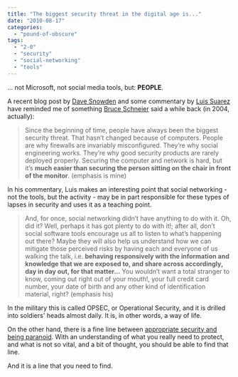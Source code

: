 ```yaml
---
title: "The biggest security threat in the digital age is..."
date: "2010-08-17"
categories: 
  - "pound-of-obscure"
tags: 
  - "2-0"
  - "security"
  - "social-networking"
  - "tools"
---
```


... not Microsoft, not social media tools, but: **PEOPLE**.

A recent blog post by [Dave Snowden](http://www.cognitive-edge.com/blogs/dave/2010/08/one_wonders.php) and some commentary by [Luis Suarez](http://www.elsua.net/2010/08/17/enterprise-2-0-perceived-risks-myth-or-reality/) have reminded me of something [Bruce Schneier](http://www.schneier.com) said a while back (in 2004, actually):

> Since the beginning of time, people have always been the biggest security threat. That hasn’t changed because of computers. People are why firewalls are invariably misconfigured. They’re why social engineering works. They’re why good security products are rarely deployed properly. Securing the computer and network is hard, but it’s **much easier than securing the person sitting on the chair in front of the monitor**. (emphasis is mine)

In his commentary, Luis makes an interesting point that social networking - not the tools, but the activity - may be in part responsible for these types of lapses in security and uses it as a teaching point.

> And, for once, social networking didn’t have anything to do with it. Oh, did it? Well, perhaps it has got plenty to do with it!; after all, don’t social software tools encourage us all to listen to what’s happening out there? Maybe they will also help us understand how we can mitigate those perceived risks by having each and everyone of us walking the talk, i.e. **behaving responsively with the information and knowledge that we are exposed to, and share across accordingly, day in day out, for that matter…** You wouldn’t want a total stranger to know, coming out right out of your mouth!, your full credit card number, your date of birth and any other kind of identification material, right? (emphasis his)

In the military this is called OPSEC, or Operational Security, and it is drilled into soldiers' heads almost daily. It is, in other words, a way of life.

On the other hand, there is a fine line between [appropriate security and being paranoid](http://nsl.gbrettmiller.com/2005/how-paranoid-er-security-conscious-are-you-2). With an understanding of what you really need to protect, and what is not so vital, and a bit of thought, you should be able to find that line.

And it is a line that you need to find.
